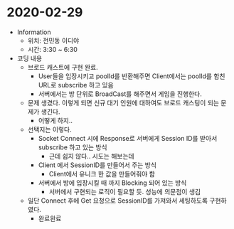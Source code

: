 # 2020-02-29

- Information
  - 위치: 전민동 이디야 
  - 시간: 3:30 ~ 6:30
- 코딩 내용
  - 브로드 캐스트에 구현 완료. 
    - User들을 입장시키고 poolId를 반환해주면 Client에서는 poolId를 합친 URL로 subscribe 하고 있음
    - 서버에서는 방 단위로 BroadCast를 해주면서 게임을 진행한다. 
  - 문제 생겼다. 이렇게 되면 신규 대기 인원에 대하여도 브로드 캐스팅이 되는 문제가 생긴다. 
    - 어떻게 하지..
  - 선택지는 이렇다. 
    - Socket Connect 시에 Response로 서버에게 Session ID를 받아서 subscribe 하고 있는 방식
      - 근데 쉽지 않다.. 시도는 해보는데
    - Client 에서 SessionID를 만들어서 주는 방식
      - Client에서 유니크 한 값을 만들어줘야 함
    - 서버에서 방에 입장시킬 때 까지 Blocking 되어 있는 방식
      - 서버에서 구현되는 로직이 필요할 듯. 성능에 의문점이 생김
  - 일단 Connect 후에 Get 요청으로 SessionID를 가져와서 세팅하도록 구현하였다. 
    - 완료완료

